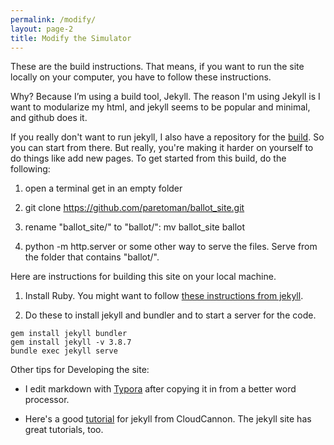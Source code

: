```yaml
---
permalink: /modify/
layout: page-2
title: Modify the Simulator
---
```


These are the build instructions. That means, if you want to run the site locally on your computer, you have to follow these instructions.

Why? Because I’m using a build tool, Jekyll. The reason I'm using Jekyll is I want to modularize my html, and jekyll seems to be popular and minimal, and github does it.

If you really don't want to run jekyll, I also have a repository for the [build](https://github.com/paretoman/ballot_site/). So you can start from there. But really, you're making it harder on yourself to do things like add new pages.  To get started from this build, do the following:

1. open a terminal get in an empty folder

2. git clone https://github.com/paretoman/ballot_site.git

3. rename "ballot_site/" to "ballot/": mv ballot_site ballot

4. python -m http.server or some other way to serve the files.  Serve from the folder that contains "ballot/".

Here are instructions for building this site on your local machine.

1. Install Ruby. You might want to follow [these instructions from jekyll​](https://jekyllrb.com/docs/installation/windows/).

2. Do these to install jekyll and bundler and to start a server for the code.

~~~~~~~~~~~~~~~~~~~~~~~~~~~~~~~~~~~~~~~~~~~~~~~~~~~~~~~~~~~~~~~~~~~~~~~~~~~~~~~~
gem install jekyll bundler
gem install jekyll -v 3.8.7
bundle exec jekyll serve
~~~~~~~~~~~~~~~~~~~~~~~~~~~~~~~~~~~~~~~~~~~~~~~~~~~~~~~~~~~~~~~~~~~~~~~~~~~~~~~~

Other tips for Developing the site:

-  I edit markdown with [Typora](https://typora.io/) after copying it in from a better word processor.

-  Here's a good [tutorial](https://learn.cloudcannon.com/) for jekyll from CloudCannon. The jekyll site has great tutorials, too.
